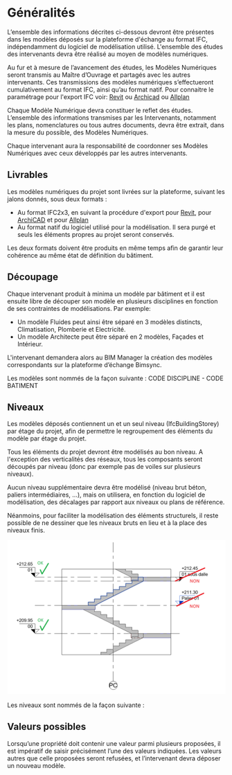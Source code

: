 # Généralités

L’ensemble des informations décrites ci-dessous devront être présentes dans les modèles déposés sur la plateforme d'échange au format IFC, indépendamment du logiciel de modélisation utilisé. L'ensemble des études des intervenants devra être réalisé au moyen de modèles numériques.

Au fur et à mesure de l’avancement des études, les Modèles Numériques seront transmis au Maître d’Ouvrage et partagés avec les autres intervenants. Ces transmissions des modèles numériques s’effectueront cumulativement au format IFC, ainsi qu’au format natif. Pour connaitre le paramétrage pour l'export IFC voir: [Revit](https://github.com/BIM-Bouygues-Immobilier/BIM-Execution-Plan/tree/2dd2261d87ee479acc1e366a1ddfa150bab032ec/02_Modelisation/00_communs/export-rvt.md) ou [Archicad](https://github.com/BIM-Bouygues-Immobilier/BIM-Execution-Plan/tree/2dd2261d87ee479acc1e366a1ddfa150bab032ec/02_Modelisation/00_communs/export-archicad.md) ou [Allplan](https://github.com/BIM-Bouygues-Immobilier/BIM-Execution-Plan/tree/2dd2261d87ee479acc1e366a1ddfa150bab032ec/02_Modelisation/00_communs/export-allplan.md)

Chaque Modèle Numérique devra constituer le reflet des études. L’ensemble des informations transmises par les Intervenants, notamment les plans, nomenclatures ou tous autres documents, devra être extrait, dans la mesure du possible, des Modèles Numériques.

Chaque intervenant aura la responsabilité de coordonner ses Modèles Numériques avec ceux développés par les autres intervenants.

## Livrables

Les modèles numériques du projet sont livrées sur la plateforme, suivant les jalons donnés, sous deux formats :

* Au format IFC2x3, en suivant la procédure d'export pour [Revit](https://github.com/BIM-Bouygues-Immobilier/BIM-Execution-Plan/tree/2dd2261d87ee479acc1e366a1ddfa150bab032ec/02_Modelisation/00_communs/export-rvt.md), pour [ArchiCAD](https://github.com/BIM-Bouygues-Immobilier/BIM-Execution-Plan/tree/2dd2261d87ee479acc1e366a1ddfa150bab032ec/02_Modelisation/00_communs/export-archicad.md) et pour [Allplan](https://github.com/BIM-Bouygues-Immobilier/BIM-Execution-Plan/tree/2dd2261d87ee479acc1e366a1ddfa150bab032ec/02_Modelisation/00_communs/export-allplan.md)
* Au format natif du logiciel utilisé pour la modélisation. Il sera purgé et seuls les éléments propres au projet seront conservés. 

Les deux formats doivent être produits en même temps afin de garantir leur cohérence au même état de définition du bâtiment.

## Découpage

Chaque intervenant produit à minima un modèle par bâtiment et il est ensuite libre de découper son modèle en plusieurs disciplines en fonction de ses contraintes de modélisations. Par exemple:

* Un modèle Fluides peut ainsi être séparé en 3 modèles distincts, Climatisation, Plomberie et Electricité. 
* Un modèle Architecte peut être séparé en 2 modèles, Façades et Intérieur.

L'intervenant demandera alors au BIM Manager la création des modèles correspondants sur la plateforme d’échange Bimsync.

Les modèles sont nommés de la façon suivante : CODE DISCIPLINE - CODE BATIMENT

## Niveaux

Les modèles déposés contiennent un et un seul niveau \(IfcBuildingStorey\) par étage du projet, afin de permettre le regroupement des éléments du modèle par étage du projet.

Tous les éléments du projet devront être modélisés au bon niveau. A l'exception des verticalités des réseaux, tous les composants seront découpés par niveau \(donc par exemple pas de voiles sur plusieurs niveaux\).

Aucun niveau supplémentaire devra être modélisé \(niveau brut béton, paliers intermédiaires, …\), mais on utilisera, en fonction du logiciel de modélisation, des décalages par rapport aux niveaux ou plans de référence.

Néanmoins, pour faciliter la modélisation des éléments structurels, il reste possible de ne dessiner que les niveaux bruts en lieu et à la place des niveaux finis.

![](../../../.gitbook/assets/niveaux.PNG)

Les niveaux sont nommés de la façon suivante :

## Valeurs possibles

Lorsqu’une propriété doit contenir une valeur parmi plusieurs proposées, il est impératif de saisir précisément l’une des valeurs indiquées. Les valeurs autres que celle proposées seront refusées, et l’intervenant devra déposer un nouveau modèle.

